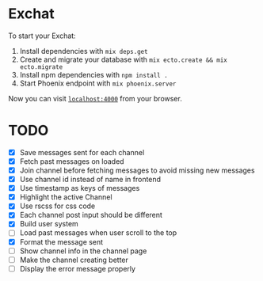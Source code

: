 # Exchat

To start your Exchat:

  1. Install dependencies with `mix deps.get`
  2. Create and migrate your database with `mix ecto.create && mix ecto.migrate`
  3. Install npm dependencies with `npm install .`
  4. Start Phoenix endpoint with `mix phoenix.server`

Now you can visit [`localhost:4000`](http://localhost:4000) from your browser.

# TODO

- [x] Save messages sent for each channel
- [x] Fetch past messages on loaded
- [x] Join channel before fetching messages to avoid missing new messages
- [x] Use channel id instead of name in frontend
- [x] Use timestamp as keys of messages
- [x] Highlight the active Channel
- [x] Use rscss for css code
- [x] Each channel post input should be different
- [x] Build user system
- [ ] Load past messages when user scroll to the top
- [x] Format the message sent
- [ ] Show channel info in the channel page
- [ ] Make the channel creating better
- [ ] Display the error message properly

